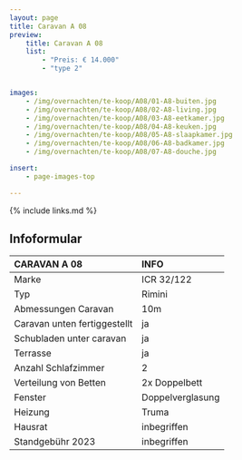 ```yaml
---
layout: page
title: Caravan A 08
preview:
    title: Caravan A 08
    list:
        - "Preis: € 14.000"
        - "type 2"


images:
    - /img/overnachten/te-koop/A08/01-A8-buiten.jpg
    - /img/overnachten/te-koop/A08/02-A8-living.jpg
    - /img/overnachten/te-koop/A08/03-A8-eetkamer.jpg
    - /img/overnachten/te-koop/A08/04-A8-keuken.jpg
    - /img/overnachten/te-koop/A08/05-A8-slaapkamer.jpg
    - /img/overnachten/te-koop/A08/06-A8-badkamer.jpg
    - /img/overnachten/te-koop/A08/07-A8-douche.jpg

insert:
    - page-images-top

---
```


{% include links.md %}



## Infoformular

CARAVAN A 08                | INFO        |
:---------------------------|:------------|
Marke                       |ICR 32/122
Typ                         |Rimini
Abmessungen Caravan         |10m
Caravan unten fertiggestellt|ja
Schubladen unter caravan    |ja
Terrasse                    |ja
Anzahl Schlafzimmer         |2
Verteilung von Betten       |2x Doppelbett
Fenster                     |Doppelverglasung
Heizung                     |Truma
Hausrat                     |inbegriffen
Standgebühr 2023            |inbegriffen
